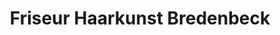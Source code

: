 ---
title: "Friseur Haarkunst Bredenbeck"
url: /wennigsen-deister/friseur-haarkunst-bredenbeck/
shop: Friseur
---